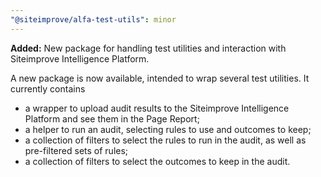 ```yaml
---
"@siteimprove/alfa-test-utils": minor
---
```


**Added:** New package for handling test utilities and interaction with Siteimprove Intelligence Platform.

A new package is now available, intended to wrap several test utilities. It currently contains

- a wrapper to upload audit results to the Siteimprove Intelligence Platform and see them in the Page Report;
- a helper to run an audit, selecting rules to use and outcomes to keep;
- a collection of filters to select the rules to run in the audit, as well as pre-filtered sets of rules;
- a collection of filters to select the outcomes to keep in the audit.
